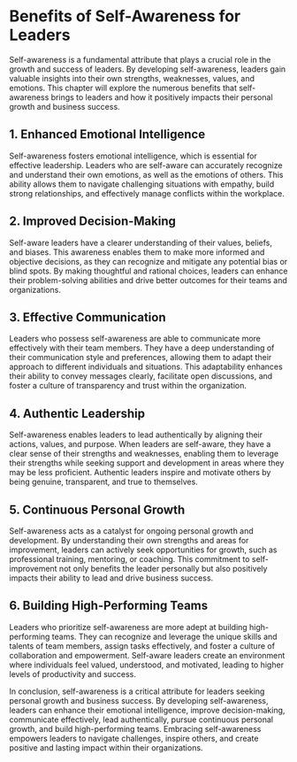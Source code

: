 Benefits of Self-Awareness for Leaders
===============================================

Self-awareness is a fundamental attribute that plays a crucial role in the growth and success of leaders. By developing self-awareness, leaders gain valuable insights into their own strengths, weaknesses, values, and emotions. This chapter will explore the numerous benefits that self-awareness brings to leaders and how it positively impacts their personal growth and business success.

1\. Enhanced Emotional Intelligence
----------------------------------

Self-awareness fosters emotional intelligence, which is essential for effective leadership. Leaders who are self-aware can accurately recognize and understand their own emotions, as well as the emotions of others. This ability allows them to navigate challenging situations with empathy, build strong relationships, and effectively manage conflicts within the workplace.

2\. Improved Decision-Making
---------------------------

Self-aware leaders have a clearer understanding of their values, beliefs, and biases. This awareness enables them to make more informed and objective decisions, as they can recognize and mitigate any potential bias or blind spots. By making thoughtful and rational choices, leaders can enhance their problem-solving abilities and drive better outcomes for their teams and organizations.

3\. Effective Communication
--------------------------

Leaders who possess self-awareness are able to communicate more effectively with their team members. They have a deep understanding of their communication style and preferences, allowing them to adapt their approach to different individuals and situations. This adaptability enhances their ability to convey messages clearly, facilitate open discussions, and foster a culture of transparency and trust within the organization.

4\. Authentic Leadership
-----------------------

Self-awareness enables leaders to lead authentically by aligning their actions, values, and purpose. When leaders are self-aware, they have a clear sense of their strengths and weaknesses, enabling them to leverage their strengths while seeking support and development in areas where they may be less proficient. Authentic leaders inspire and motivate others by being genuine, transparent, and true to themselves.

5\. Continuous Personal Growth
-----------------------------

Self-awareness acts as a catalyst for ongoing personal growth and development. By understanding their own strengths and areas for improvement, leaders can actively seek opportunities for growth, such as professional training, mentoring, or coaching. This commitment to self-improvement not only benefits the leader personally but also positively impacts their ability to lead and drive business success.

6\. Building High-Performing Teams
---------------------------------

Leaders who prioritize self-awareness are more adept at building high-performing teams. They can recognize and leverage the unique skills and talents of team members, assign tasks effectively, and foster a culture of collaboration and empowerment. Self-aware leaders create an environment where individuals feel valued, understood, and motivated, leading to higher levels of productivity and success.

In conclusion, self-awareness is a critical attribute for leaders seeking personal growth and business success. By developing self-awareness, leaders can enhance their emotional intelligence, improve decision-making, communicate effectively, lead authentically, pursue continuous personal growth, and build high-performing teams. Embracing self-awareness empowers leaders to navigate challenges, inspire others, and create positive and lasting impact within their organizations.
